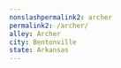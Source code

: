 ```yaml
---
﻿nonslashpermalink2: archer
permalink2: /archer/
alley: Archer
city: Bentonville
state: Arkansas
---
```

